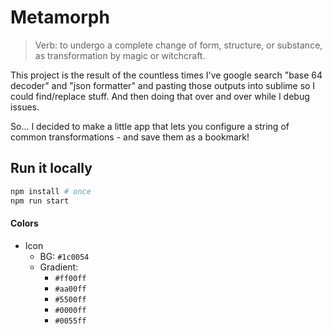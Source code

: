 # Metamorph

> Verb: to undergo a complete change of form, structure, or substance, as transformation by magic or witchcraft.

This project is the result of the countless times I've google search "base 64 decoder" and "json formatter" and pasting those outputs into sublime so I could find/replace stuff. And then doing that over and over while I debug issues.

So... I decided to make a little app that lets you configure a string of common transformations - and save them as a bookmark!

## Run it locally

```bash
npm install # once
npm run start
```

#### Colors

 - Icon
   - BG: `#1c0054`
   - Gradient:
     - `#ff00ff`
     - `#aa00ff`
     - `#5500ff`
     - `#0000ff`
     - `#0055ff`